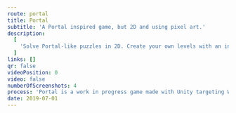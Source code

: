 ```yaml
---
route: portal
title: Portal
subtitle: 'A Portal inspired game, but 2D and using pixel art.'
description:
  [
    'Solve Portal-like puzzles in 2D. Create your own levels with an intuitive in-game tool and share them. You can play any level in the game as well as the ones created by the community.',
  ]
links: []
qr: false
videoPosition: 0
video: false
numberOfScreenshots: 4
process: 'Portal is a work in progress game made with Unity targeting Windows devices. The sprites were created using Photoshop and Illustrator. The game is coded in C# and is not yet available.'
date: 2019-07-01
---
```

